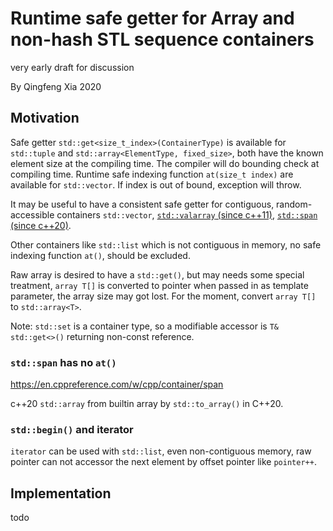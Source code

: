 # Runtime safe getter for Array and non-hash STL sequence containers

very early draft for discussion

By Qingfeng Xia 2020

## Motivation

Safe getter `std::get<size_t_index>(ContainerType)` is available for `std::tuple` and `std::array<ElementType, fixed_size>`,  both have the known element size at the compiling time. The compiler will do bounding check at compiling time. Runtime safe indexing function `at(size_t index)` are available for `std::vector`. If index is out of bound, exception will throw. 

It may be useful to have a consistent safe getter for contiguous, random-accessible containers `std::vector`, [`std::valarray` (since c++11)](https://en.cppreference.com/w/cpp/numeric/valarray), [`std::span` (since c++20)](https://en.cppreference.com/w/cpp/container/span).  

Other containers like `std::list` which is not contiguous in memory, no safe indexing function `at()`, should be excluded.

Raw array is desired to have a `std::get()`, but may needs some special treatment, 
`array T[]` is converted to pointer when passed in as template parameter, the array size may got lost. For the moment, convert `array T[]` to `std::array<T>`. 

Note: `std::set` is a container type,  so a modifiable accessor is `T& std::get<>()` returning non-const reference.

### `std::span` has no `at()`
<https://en.cppreference.com/w/cpp/container/span>  

c++20  `std::array` from builtin array by `std::to_array()` in C++20.

### `std::begin()` and iterator 

`iterator` can be used with `std::list`, even non-contiguous memory, raw pointer can not accessor the next element by offset pointer like `pointer++`.

## Implementation 
todo


